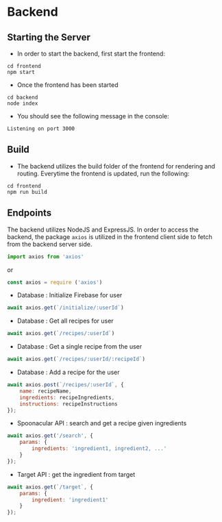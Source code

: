# Backend

## Starting the Server
- In order to start the backend, first start the frontend:
```shell
cd frontend
npm start
```
- Once the frontend has been started
```shell
cd backend
node index
```
- You should see the following message in the console:
```
Listening on port 3000
```

## Build
- The backend utilizes the build folder of the frontend for rendering and routing. Everytime the frontend is updated, run the following:
```shell
cd frontend
npm run build
```

## Endpoints
The backend utilizes NodeJS and ExpressJS. In order to access the backend, the package `axios` is utilized in the frontend client side to fetch from the backend server side. 
```javascript
import axios from 'axios'
``` 
or
```javascript
const axios = require ('axios')
```
- Database : Initialize Firebase for user
```javascript
await axios.get(`/initialize/:userId`)
```
- Database : Get all recipes for user
```javascript
await axios.get(`/recipes/:userId`)
```
- Database : Get a single recipe from the user
```javascript
await axios.get(`/recipes/:userId/:recipeId`)
```
- Database : Add a recipe for the user
```javascript
await axios.post(`/recipes/:userId`, {
	name: recipeName,
	ingredients: recipeIngredients,
	instructions: recipeInstructions
});
```

- Spoonacular API : search and get a recipe given ingredients
```javascript
await axios.get('/search', {
	params: {
		ingredients: 'ingredient1, ingredient2, ...'
	}
});
```

- Target API : get the ingredient from target
```javascript
await axios.get(`/target`, {
	params: {
		ingredient: 'ingredient1'
	}
});
```